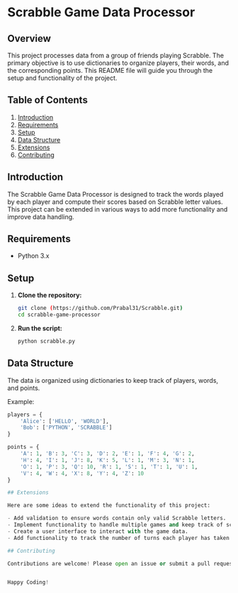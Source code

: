 # Scrabble Game Data Processor

## Overview

This project processes data from a group of friends playing Scrabble. The primary objective is to use dictionaries to organize players, their words, and the corresponding points. This README file will guide you through the setup and functionality of the project.

## Table of Contents

1. [Introduction](#introduction)
2. [Requirements](#requirements)
3. [Setup](#setup)
4. [Data Structure](#data-structure)
5. [Extensions](#extensions)
6. [Contributing](#contributing)

## Introduction

The Scrabble Game Data Processor is designed to track the words played by each player and compute their scores based on Scrabble letter values. This project can be extended in various ways to add more functionality and improve data handling.

## Requirements

- Python 3.x

## Setup

1. **Clone the repository:**

    ```bash
    git clone (https://github.com/Prabal31/Scrabble.git)
    cd scrabble-game-processor
    ```

3. **Run the script:**

    ```bash
    python scrabble.py
    ```

## Data Structure

The data is organized using dictionaries to keep track of players, words, and points.

Example:

```python
players = {
    'Alice': ['HELLO', 'WORLD'],
    'Bob': ['PYTHON', 'SCRABBLE']
}

points = {
    'A': 1, 'B': 3, 'C': 3, 'D': 2, 'E': 1, 'F': 4, 'G': 2,
    'H': 4, 'I': 1, 'J': 8, 'K': 5, 'L': 1, 'M': 3, 'N': 1,
    'O': 1, 'P': 3, 'Q': 10, 'R': 1, 'S': 1, 'T': 1, 'U': 1,
    'V': 4, 'W': 4, 'X': 8, 'Y': 4, 'Z': 10
}

## Extensions

Here are some ideas to extend the functionality of this project:

- Add validation to ensure words contain only valid Scrabble letters.
- Implement functionality to handle multiple games and keep track of scores across games.
- Create a user interface to interact with the game data.
- Add functionality to track the number of turns each player has taken.

## Contributing

Contributions are welcome! Please open an issue or submit a pull request with any improvements or suggestions.


Happy Coding!
